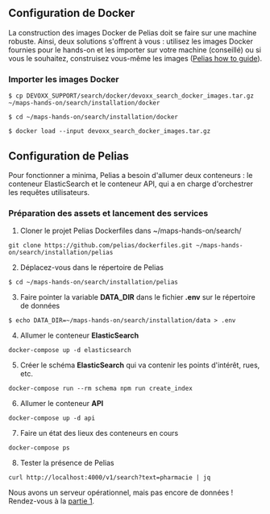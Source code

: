 ## Configuration de Docker
La construction des images Docker de Pelias doit se faire sur une machine robuste. Ainsi, deux solutions s'offrent à vous : utilisez les images Docker fournies pour le hands-on et les importer sur votre machine (conseillé) ou si vous le souhaitez, construisez vous-même les images ([Pelias how to guide](https://pelias.io/install.html)).

### Importer les images Docker
```
$ cp DEVOXX_SUPPORT/search/docker/devoxx_search_docker_images.tar.gz ~/maps-hands-on/search/installation/docker
```
```
$ cd ~/maps-hands-on/search/installation/docker
```
```
$ docker load --input devoxx_search_docker_images.tar.gz
```

## Configuration de Pelias
Pour fonctionner a minima, Pelias a besoin d'allumer deux conteneurs : le conteneur ElasticSearch et le conteneur API, qui a en charge d'orchestrer les requêtes utilisateurs.

### Préparation des assets et lancement des services
1. Cloner le projet Pelias Dockerfiles dans ~/maps-hands-on/search/
```
git clone https://github.com/pelias/dockerfiles.git ~/maps-hands-on/search/installation/pelias
```
2. Déplacez-vous dans le répertoire de Pelias
```
$ cd ~/maps-hands-on/search/installation/pelias
```
3. Faire pointer la variable __DATA_DIR__ dans le fichier __.env__ sur le répertoire de données
```
$ echo DATA_DIR=~/maps-hands-on/search/installation/data > .env
```
4. Allumer le conteneur __ElasticSearch__
```
docker-compose up -d elasticsearch
```
5. Créer le schéma __ElasticSearch__ qui va contenir les points d'intérêt, rues, etc.
```
docker-compose run --rm schema npm run create_index
```
6. Allumer le conteneur __API__
```
docker-compose up -d api
```
7. Faire un état des lieux des conteneurs en cours
```
docker-compose ps
```
8. Tester la présence de Pelias
```
curl http://localhost:4000/v1/search?text=pharmacie | jq
```
Nous avons un serveur opérationnel, mais pas encore de données ! Rendez-vous à la [partie 1](../part1).